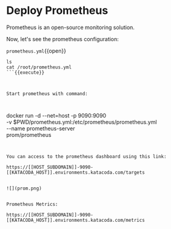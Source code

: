 # Deploy Prometheus

Prometheus is an open-source monitoring solution.

Now, let's see the prometheus configuration:

`prometheus.yml`{{open}}


```
ls
cat /root/prometheus.yml
```{{execute}}



Start prometheus with command:



```
docker run  -d --net=host  -p 9090:9090 \
    -v $PWD/prometheus.yml:/etc/prometheus/prometheus.yml \
    --name prometheus-server \
    prom/prometheus
```{{execute}}


You can access to the prometheus dashboard using this link:

https://[[HOST_SUBDOMAIN]]-9090-[[KATACODA_HOST]].environments.katacoda.com/targets


![](prom.png)


Prometheus Metrics:

https://[[HOST_SUBDOMAIN]]-9090-[[KATACODA_HOST]].environments.katacoda.com/metrics
